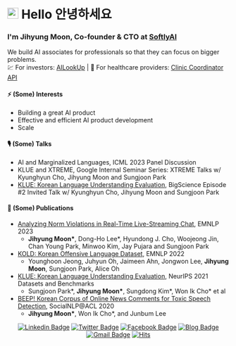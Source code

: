 # <img src="https://media.giphy.com/media/hvRJCLFzcasrR4ia7z/giphy.gif" width="25px">  Hello 안녕하세요


### I'm Jihyung Moon, Co-founder & CTO at [SoftlyAI](https://softly.ai/)
We build AI associates for professionals so that they can focus on bigger problems. <br>
💹 For investors: [AILookUp](https://ai-lookup.softly.ai) | 🏥 For healthcare providers: [Clinic Coordinator API](https://softly.ai/ai-chat)

#### ⚡ (Some) Interests
- Building a great AI product
- Effective and efficient AI product development
- Scale

#### 🎙 (Some) Talks
- AI and Marginalized Languages, ICML 2023 Panel Discussion
- KLUE and XTREME, Google Internal Seminar Series: XTREME Talks w/ Kyunghyun Cho, Jihyung Moon and Sungjoon Park
- [KLUE: Korean Language Understanding Evaluation](https://www.youtube.com/watch?v=w4DYkRHceqc), BigScience Episode \#2 Invited Talk w/ Kyunghyun Cho, Jihyung Moon and Sungjoon Park

#### 📄 (Some) Publications
- [Analyzing Norm Violations in Real-Time Live-Streaming Chat](https://arxiv.org/abs/2305.10731), EMNLP 2023
  - **Jihyung Moon\***, Dong-Ho Lee\*, Hyundong J. Cho, Woojeong Jin, Chan Young Park, Minwoo Kim, Jay Pujara and Sungjoon Park
- [KOLD: Korean Offensive Language Dataset](https://arxiv.org/abs/2205.11315), EMNLP 2022
  - Younghoon Jeong, Juhyun Oh, Jaimeen Ahn, Jongwon Lee, **Jihyung Moon**, Sungjoon Park, Alice Oh
- [KLUE: Korean Language Understanding Evaluation](https://arxiv.org/abs/2105.09680), NeurIPS 2021 Datasets and Benchmarks
  - Sungjoon Park\*, **Jihyung Moon\***, Sungdong Kim\*, Won Ik Cho\* et al
- [BEEP! Korean Corpus of Online News Comments for Toxic Speech Detection](https://www.aclweb.org/anthology/2020.socialnlp-1.4), SocialNLP@ACL 2020
  - **Jihyung Moon\***, Won Ik Cho\*, and Junbum Lee


<div align=center>


[![Linkedin Badge](https://img.shields.io/badge/LinkedIn-blue?style=flat&logo=linkedin&logoColor=white&link=https://www.linkedin.com/in/mjihyung/)](https://www.linkedin.com/in/mjihyung/)
[![Twitter Badge](https://img.shields.io/badge/twitter-1DA1F2?style=flat&logo=twitter&logoColor=white&link=https://twitter.com/jihyung_moon)](https://twitter.com/jihyung_moon)
[![Facebook Badge](https://img.shields.io/badge/facebook-1877f2?style=flat&logo=facebook&logoColor=white&link=https://www.facebook.com/jihyung.moon.9)](https://www.facebook.com/jihyung.moon.9)
[![Blog Badge](http://img.shields.io/badge/Blog-black?style=flat&logo=github&link=https://inmoonlight.github.io/)](https://inmoonlight.github.io/)
[![Gmail Badge](https://img.shields.io/badge/Gmail-d14836?style=flat&logo=Gmail&logoColor=white&link=mailto:mjihyung@gmail.com)](mailto:mjihyung@gmail.com)
[![Hits](https://hits.seeyoufarm.com/api/count/incr/badge.svg?url=https%3A%2F%2Fgithub.com%2Finmoonlight&count_bg=%2379C83D&title_bg=%23555555&icon=&icon_color=%23E7E7E7&title=hits&edge_flat=false)](https://hits.seeyoufarm.com)
<div>
